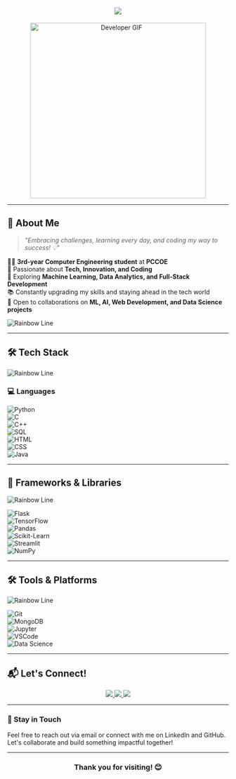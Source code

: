<h1 align="center">
  <img src="https://readme-typing-svg.herokuapp.com/?lines=Hey+I'm+Prathmesh+Dudhale+🚀;Welcome+to+my+GitHub!&center=true&size=30&color=15F5BA&font=bold">
</h1>

<div align="center">
  <img src="https://cdn.dribbble.com/users/730703/screenshots/6581243/avento.gif" alt="Developer GIF" width="400" />
</div>

---

## 🚀 About Me  

> *"Embracing challenges, learning every day, and coding my way to success! 💡"*

👨‍💻 **3rd-year Computer Engineering student** at **PCCOE**  
🚀 Passionate about **Tech, Innovation, and Coding**  
🧠 Exploring **Machine Learning, Data Analytics, and Full-Stack Development**  
📚 Constantly upgrading my skills and staying ahead in the tech world  
🤝 Open to collaborations on **ML, AI, Web Development, and Data Science projects**  

![Rainbow Line](https://i.imgur.com/4z7r3DM.png)

---

## 🛠️ Tech Stack  

![Rainbow Line](https://i.imgur.com/4z7r3DM.png)

### 💻 Languages  
![Python](https://img.shields.io/badge/-Python-000000?style=flat&logo=python)  
![C](https://img.shields.io/badge/-C-000000?style=flat&logo=c)  
![C++](https://img.shields.io/badge/-C++-000000?style=flat&logo=c%2B%2B)  
![SQL](https://img.shields.io/badge/-SQL-000000?style=flat&logo=mysql)  
![HTML](https://img.shields.io/badge/-HTML-000000?style=flat&logo=html5)  
![CSS](https://img.shields.io/badge/-CSS-000000?style=flat&logo=css3)  
![Java](https://img.shields.io/badge/-Java-000000?style=flat&logo=java)  

---

## 🔧 Frameworks & Libraries  

![Rainbow Line](https://i.imgur.com/4z7r3DM.png)

![Flask](https://img.shields.io/badge/-Flask-000000?style=flat&logo=flask)  
![TensorFlow](https://img.shields.io/badge/-TensorFlow-000000?style=flat&logo=tensorflow)  
![Pandas](https://img.shields.io/badge/-Pandas-000000?style=flat&logo=pandas)  
![Scikit-Learn](https://img.shields.io/badge/-Scikit%20Learn-000000?style=flat&logo=scikit-learn)  
![Streamlit](https://img.shields.io/badge/-Streamlit-000000?style=flat&logo=streamlit)  
![NumPy](https://img.shields.io/badge/-NumPy-000000?style=flat&logo=numpy)  

---

## 🛠 Tools & Platforms  

![Rainbow Line](https://i.imgur.com/4z7r3DM.png)

![Git](https://img.shields.io/badge/-Git-000000?style=flat&logo=git&logoColor=F05032)  
![MongoDB](https://img.shields.io/badge/-MongoDB-000000?style=flat&logo=mongodb)  
![Jupyter](https://img.shields.io/badge/-Jupyter-000000?style=flat&logo=jupyter)  
![VSCode](https://img.shields.io/badge/-VSCode-000000?style=flat&logo=visualstudiocode)  
![Data Science](https://img.shields.io/badge/-Data%20Science-000000?style=flat&logo=databricks)  

---

## 📬 Let's Connect!  



<div align="center">  
  <a href="mailto:prathmesh.dudhale22@pccoepune.org">
    <img src="https://img.shields.io/badge/Email-D14836?style=for-the-badge&logo=gmail&logoColor=white">
  </a>  
  <a href="https://www.linkedin.com/in/prathmeshdudhale/">
    <img src="https://img.shields.io/badge/LinkedIn-0077B5?style=for-the-badge&logo=linkedin&logoColor=white">
  </a>  
  <a href="https://github.com/Prathmeshdudhale">
    <img src="https://img.shields.io/badge/GitHub-100000?style=for-the-badge&logo=github&logoColor=white">
  </a>  
</div>

---

### 📍 Stay in Touch  

Feel free to reach out via email or connect with me on LinkedIn and GitHub. Let's collaborate and build something impactful together!  

---

<h3 align="center">Thank you for visiting! 😊</h3>
